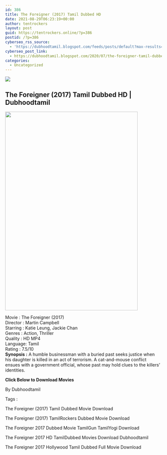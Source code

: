 ```yaml
---
id: 386
title: The Foreigner (2017) Tamil Dubbed HD
date: 2021-08-29T06:23:19+00:00
author: tentrockers
layout: post
guid: https://tentrockers.online/?p=386
postid: /?p=386
cyberseo_rss_source:
  - 'https://dubhoodtamil.blogspot.com/feeds/posts/default?max-results=150&start-index=151'
cyberseo_post_link:
  - https://dubhoodtamil.blogspot.com/2020/07/the-foreigner-tamil-dubbed-hd.html
categories:
  - Uncategorized
---
```

<div class="media_block">
  <img src="https://1.bp.blogspot.com/-ZdTxUUJeoYI/Xvxt8aBLLCI/AAAAAAAABlA/RuhOy1_j9cEDq7dTSFMU9BVysHBqTVIngCNcBGAsYHQ/s72-c/23c979de883a1c7c2e6afccffd2567bb.jpg" class="media_thumbnail" />
</div>

<div dir="ltr" trbidi="on" readability="23.550295857988">
  <h2>
    The Foreigner (2017) Tamil Dubbed HD | Dubhoodtamil
  </h2>
  
  <div class="separator">
    <a href="https://1.bp.blogspot.com/-ZdTxUUJeoYI/Xvxt8aBLLCI/AAAAAAAABlA/RuhOy1_j9cEDq7dTSFMU9BVysHBqTVIngCNcBGAsYHQ/s1600/23c979de883a1c7c2e6afccffd2567bb.jpg" imageanchor="1"><img loading="lazy" border="0" data-original-height="1500" data-original-width="1000" height="640" src="https://1.bp.blogspot.com/-ZdTxUUJeoYI/Xvxt8aBLLCI/AAAAAAAABlA/RuhOy1_j9cEDq7dTSFMU9BVysHBqTVIngCNcBGAsYHQ/s640/23c979de883a1c7c2e6afccffd2567bb.jpg" width="426" /></a>
  </div>
  
  <p>
    Movie<span> </span>:<span> </span>The Foreigner (2017)<br />Director<span> </span>:<span> </span>Martin Campbell<br />Starring<span> </span>:<span> </span>Katie Leung, Jackie Chan<br />Genres<span> </span>:<span> </span>Action, Thriller<br />Quality<span> </span>:<span> </span>HD MP4<br />Language:<span> </span>Tamil<br />Rating<span> </span>:<span> </span>7.5/10<br /><b>Synopsis :</b> A humble businessman with a buried past seeks justice when his daughter is killed in an act of terrorism. A cat-and-mouse conflict ensues with a government official, whose past may hold clues to the killers&#8217; identities.
  </p>
  
  <p>
    <span><b>Click Below to Download Movies</b></span>
  </p>
  
  <p>
    <span>By Dubhoodtamil</span>
  </p>
  
  <p>
    <span>Tags :</span>
  </p>
  
  <p>
    <span>The Foreigner (2017) Tamil Dubbed Movie Download</span>
  </p>
  
  <p>
    <span>The Foreigner (2017) TamilRockers Dubbed Movie Download</span>
  </p>
  
  <p>
    <span>The Foreigner 2017 Dubbed Movie TamilGun TamilYogi Download</span>
  </p>
  
  <p>
    <span>The Foreigner 2017 HD TamilDubbed Movies Download Dubhoodtamil</span>
  </p>
  
  <p>
    <span>The Foreigner 2017 Hollywood Tamil Dubbed Full Movie Download</span>
  </p></p>
</div>